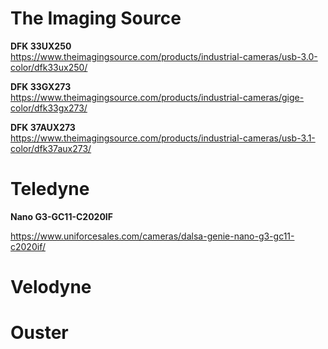 
# The Imaging Source

**DFK 33UX250**  
https://www.theimagingsource.com/products/industrial-cameras/usb-3.0-color/dfk33ux250/  

**DFK 33GX273**  
https://www.theimagingsource.com/products/industrial-cameras/gige-color/dfk33gx273/  

**DFK 37AUX273**  
https://www.theimagingsource.com/products/industrial-cameras/usb-3.1-color/dfk37aux273/  


# Teledyne 

**Nano G3-GC11-C2020IF**

https://www.uniforcesales.com/cameras/dalsa-genie-nano-g3-gc11-c2020if/


# Velodyne

# Ouster

